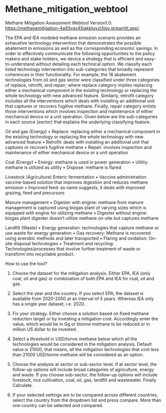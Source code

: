 # Methane_mitigation_webtool

Methane Mitigation Assessment Webtool Version1.0:
https://methanemitigation-4a93vax45iakktuyzi3jpy.streamlit.app/


The EPA and IEA modeled methane emission scenario provides an exhaustive technology intervention that demonstrates the possible abatement in emissions as well as the corresponding economic savings. In order to effectively communicate the following opportunities to the policy makers and stake holders, we device a strategy that is efficient and easy-to-understand without detailing each technical option. We classify each listed technology intervention into sub-categories that broadly represent coherences in their functionality. For example, the 18 abatement technologies from oil and gas sector were classified under three categories of replace, retrofit, and repair; where replace category implies replacing either a mechanical component in the existing technology or replacing the whole technology with new advanced feature. Similarly, retrofit category includes all the interventions which deals with installing an additional unit that captures or recovers fugitive methane. Finally, repair category enlists those interventions which involves inspection and maintenance of either mechanical device or a unit operation. Given below are the sub-categories in each source (sector) that explains the underlying classifying feature.

Oil and gas (Energy)
•	Replace: replacing either a mechanical component in the existing technology or replacing the whole technology with new advanced feature
•	Retrofit: deals with installing an additional unit that captures or recovers fugitive methane
•	Repair: involves inspection and maintenance of either mechanical device or a unit operation

Coal (Energy)
•	Energy: methane is used in power generation
•	Utility: methane is utilized as utility
•	Dispose: methane is flared 

Livestock (Agriculture)
Enteric fermentation
•	Vaccine administration: vaccine-based solution that improves digestion and reduces methane emission
•	Improved feed: as name suggests, it deals with improved grazing, feed and precursors

Manure management
•	Digester with engine: methane from manure management is captured using biogas plant of varying sizes which is equipped with engine for utilizing methane
•	Digester without engine: biogas plant digester doesn’t utilize methane on-site but captures methane

Landfill (Waste)
•	Energy generation: technologies that capture methane or use waste for energy generation 
•	Gas recovery: Methane is recovered using anerobic methods and later transported
•	Flaring and oxidation: On-site disposal technologies
•	Treatment and recycling: Technologies/processes that involve further treatment of waste or transform into recyclable product.


How to use the tool?
1.	Choose the dataset for the mitigation analysis. Either EPA, IEA (only coal, oil and gas) or combination of both EPA and IEA for coal, oil and gas.
 
2.	Select the year and the country. If you select EPA, the dataset is available from 2020-2050 at an interval of 5 years. Whereas IEA only has a single year dataset, i.e. 2020.
 
3.	Fix your strategy. Either choose a solution based on fixed methane reduction target or by investing a mitigation cost. Accordingly enter the value, which would be in Gg or ktonne methane to be reduced or in million US dollar to be invested.
    
4.	Select a threshold in USD/tonne methane below which all the technologies would be considered in the mitigation analysis. Default value is 21000, that means, all the mitigation technologies that cost less than 21000 USD/tonne methane will be considered as an option.
 
5.	Choose the analysis at sector or sub-sector level. If at sector level, the follow-up options will include broad categories of agriculture, energy and waste. If you choose sub-sector, the follow-up options will include livestock, rice cultivation, coal, oil, gas, landfill and wastewater. Finally Calculate.
 
6.	If your selected settings are to be compared across different countries, select the country from the dropdown list and press compare. More than one country can be selected and compared.

